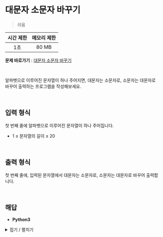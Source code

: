 # 대문자 소문자 바꾸기
> 쉬움

|시간 제한|메모리 제한|
|:---:|:---:|
|1초|80 MB|

**문제 바로가기** : [대문자 소문자 바꾸기](https://www.codetree.ai/missions/4/problems/change-uppercase-and-lowercase/description "대문자 소문자 바꾸기")

</br>

알파벳으로 이루어진 문자열이 하나 주어지면, 대문자는 소문자로, 소문자는 대문자로 바꾸어 출력하는 프로그램을 작성해보세요.

</br>

## 입력 형식
첫 번째 줄에 알파벳으로 이루어진 문자열이 하나 주어집니다.

- 1 ≤ 문자열의 길이 ≤ 20

</br>

## 출력 형식
첫 번째 줄에, 입력된 문자열에서 대문자는 소문자로, 소문자는 대문자로 바꾸어 출력합니다.

</br>

## 해답
- **Python3**
<details>
<summary>접기 / 펼치기</summary>
<div markdown="1">

```py
strInput = input()

for k in strInput:
    if k.isupper():
        print(k.lower(), end="")
    else:
        print(k.upper(), end="")
```

</div>
</details>